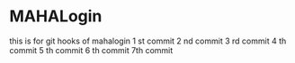 # MAHALogin
this is for git hooks  of mahalogin
1 st commit
2 nd commit
3 rd commit
4 th commit
5 th commit 
6 th commit
7th commit 
